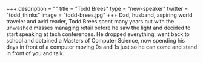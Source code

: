 +++
description = ""
title = "Todd Brees"
type = "new-speaker"
twitter = "todd_thinks"
image = "todd-brees.jpg"
+++
Dad, husband, aspiring world traveler and avid reader, Todd Brees spent many years out with the unwashed masses managing retail before he saw the light and decided to start speaking at tech conferences.  He dropped everything, went back to school and obtained a Masters of Computer Science, now spending his days in front of a computer moving 0s and 1s just so he can come and stand in front of you and talk.